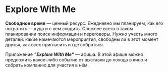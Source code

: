 # Explore With Me

**Свободное время** — ценный ресурс. Ежедневно мы планируем, как его потратить — куда и с кем сходить. Сложнее всего в таком планировании поиск информации и переговоры. Нужно учесть много деталей: какие намечаются мероприятия, свободны ли в этот момент друзья, как всех пригласить и где собраться.

Приложение ***"Explore With Me"*** — афиша. В этой афише можно предложить какое-либо событие от выставки до похода в кино и собрать компанию для участия в нём.


